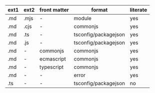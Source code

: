 | ext1 | ext2 | front matter | format               | literate |
| ---- | ---- | ------------ | -------------------- | -------- |
| .md  | .mjs | -            | module               | yes      |
| .md  | .cjs | -            | commonjs             | yes      |
| .md  | .ts  | -            | tsconfig/packagejson | yes      |
| .md  | .js  | -            | tsconfig/packagejson | yes      |
| .md  | -    | commonjs     | commonjs             | yes      |
| .md  | -    | ecmascript   | commonjs             | yes      |
| .md  | -    | typescript   | commonjs             | yes      |
| .md  | -    | -            | error                | yes      |
| .ts  | -    | -            | tsconfig/packagejson | no       |
